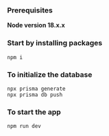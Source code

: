 ### Prerequisites

**Node version 18.x.x**


### Start by installing packages

```shell
npm i
```

### To initialize the database

```shell
npx prisma generate
npx prisma db push

```

### To start the app

```shell
npm run dev
```
